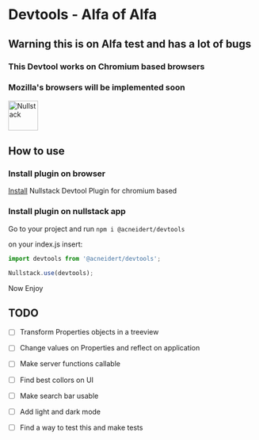 # Devtools - Alfa of Alfa

## Warning this is on Alfa test and has a lot of bugs

### This Devtool works on Chromium based browsers
### Mozilla's browsers will be implemented soon

<img src='https://raw.githubusercontent.com/nullstack/nullstack/master/nullstack.png' height='60' alt='Nullstack' />

## How to use

### Install plugin on browser
 [Install](https://chrome.google.com/webstore/detail/nullstack-devtools/jbeglhfidlkdojonbjobjpbbjmjlhgjg) Nullstack Devtool Plugin for chromium based


### Install plugin on nullstack app

Go to your project and run 
`npm i @acneidert/devtools`

on your index.js insert:

```js 
import devtools from '@acneidert/devtools';

Nullstack.use(devtools);

```

Now Enjoy


## TODO
  - [ ] Transform Properties objects in a treeview
  - [ ] Change values on Properties and reflect on application
  - [ ] Make server functions callable 
  - [ ] Find best collors on UI
  - [ ] Make search bar usable
  - [ ] Add light and dark mode
  - [ ] Find a way to test this and make tests
 
